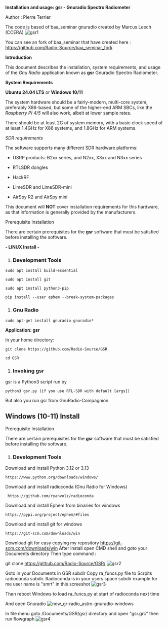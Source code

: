**Installation and usage: gsr   -  Gnuradio Spectro Radiometer**

Author : Pierre Terrier

The code is based of baa_seminar gnuradio created by Marcus Leech (CCERA)
![gsr1](https://github.com/user-attachments/assets/950105db-625b-4c65-adda-832d558dfd15)


You can see an fork of baa_seminar that have created here : https://github.com/Radio-Source/baa_seminar_fork 

**Introduction**

This document describes the installation, system requirements, and usage of the *Gnu Radio* application known as **gsr** Gnuradio Spectro Radiometer.

**System Requirements**

**Ubuntu 24.04 LTS** or **Windows 10/11**

The system hardware should be a fairly-modern, multi-core system, preferably X86-based, but some of the higher-end ARM SBCs, like the *Raspberry PI 4/5* will also work, albeit at lower sample rates.

There should be at least 2G of system memory, with a basic clock speed of at least 1.4GHz for X86 systems, and 1.8GHz for ARM systems.

*SDR requirements*

The software supports many different SDR hardware platforms:

-   USRP products: B2xx series, and N2xx, X3xx and N3xx series

-   RTLSDR dongles

-   HackRF

-   LimeSDR and LimeSDR-mini

-   AirSpy R2 and AirSpy mini

This document will **NOT** cover installation requirements for this hardware, as that information is generally provided by the manufacturers.

Prerequisite Installation  

There are certain prerequisites for the **gsr** software that must be satisfied before installing the software.

**- LINUX Install -**

1.  ### Development Tools

``` {.western style="margin-left: 0.38in; font-weight: normal"}
sudo apt install build-essential
```

``` {.western style="margin-left: 0.38in; font-weight: normal"}
sudo apt install git
```

``` {.western style="margin-left: 0.38in; font-weight: normal"}
sudo apt install python3-pip
```

``` {.western style="margin-left: 0.38in; font-weight: normal"}
pip install --user ephem --break-system-packages
```

1.  ### Gnu Radio

``` {.western style="margin-left: 0.38in; font-weight: normal"}
sudo apt-get install gnuradio gnuradio*
```

**Application: gsr**

In your home directory:

``` {.western style="margin-left: 0.38in"}
git clone https://github.com/Radio-Source/GSR
```

``` {.western style="margin-left: 0.38in; font-weight: normal"}
cd GSR
```

1.  ### Invoking gsr

gsr is a Python3 script run by

``` {.western style="margin-left: 0.38in; font-weight: normal"}
python3 gsr.py (if you use RTL-SDR with default [args])
```

But also you run gsr from GnuRadio-Compagnion



Windows (10-11) Install
------------------------
Prerequisite Installation  

There are certain prerequisites for the **gsr** software that must be satisfied before installing the software.

1.  ### Development Tools

Download and install Python 3.12 or 3.13
``` {.western style="margin-left: 0.38in; font-weight: normal"}
https://www.python.org/downloads/windows/
```

Download and install radioconda (Gnu Radio for Windows)
``` {.western style="margin-left: 0.38in; font-weight: normal"}
 https://github.com/ryanvolz/radioconda
```

Download and install Ephem from binaries for windows
``` {.western style="margin-left: 0.38in; font-weight: normal"}
https://pypi.org/project/ephem/#files
```

Download and install git for windows
``` {.western style="margin-left: 0.38in; font-weight: normal"}
https://git-scm.com/downloads/win
```
Download git for easy copying my repository https://git-scm.com/downloads/win After install open CMD shell and goto your Documents directory Then type command :

git clone https://github.com/Radio-Source/GSR/
![gsr2](https://github.com/user-attachments/assets/0a1f7495-0c65-4722-9dec-c1f20a90395a)

Goto in your Documents in GSR subdir
Copy ra_funcs.py file to Scrpits radioconda subdir.
Radioconda is in your users space subdir
example for me user name is "smrt" in this screeshot
![gsr3](https://github.com/user-attachments/assets/2be19355-84a0-4c53-b76e-0716f2475386)


Then reboot Windows to load ra_funcs.py at start of radioconda next time

And open Gnuradio
![new_gr-radio_astro-gnuradio-windows](https://github.com/user-attachments/assets/faffae3b-cf05-425c-b59d-6246b7e8b241)




In file menu goto /Documents/GSR/gsr/ directory and open "gsr.grc" then run flowgraph
![gsr4](https://github.com/user-attachments/assets/b484ef1a-316f-4a34-b809-1db6c2184a0c)



